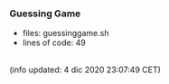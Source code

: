 ### Guessing Game
- files: guessinggame.sh
- lines of code: 49
<br>
(info updated:  4 dic 2020 23:07:49 CET)

